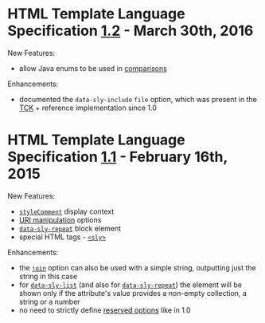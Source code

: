 HTML Template Language Specification [1.2](https://github.com/adobe/htl-spec/tree/1.2) - March 30th, 2016
====

New Features:
* allow Java enums to be used in [comparisons](https://github.com/adobe/htl-spec/blob/1.2/SPECIFICATION.md#1142-comparison-operators)

Enhancements:
* documented the `data-sly-include` `file` option, which was present in the [TCK](https://github.com/adobe/htl-tck/blob/io.sightly.tck-1.0.0/src/main/resources/testfiles/scripts/blockstatements/include/include.html#L27) + reference implementation since 1.0

HTML Template Language Specification [1.1](https://github.com/adobe/htl-spec/tree/1.1) - February 16th, 2015
====

New Features:
* [`styleComment`](https://github.com/adobe/htl-spec/blob/1.1/SPECIFICATION.md#121-display-context) display context
* [URI manipulation](https://github.com/adobe/htl-spec/blob/1.1/SPECIFICATION.md#125-uri-manipulation) options
* [`data-sly-repeat`](https://github.com/adobe/htl-spec/blob/1.1/SPECIFICATION.md#227-repeat) block element
* special HTML tags - [`<sly>`](https://github.com/adobe/htl-spec/blob/1.1/SPECIFICATION.md#31-sly)

Enhancements:
* the [`join`](https://github.com/adobe/htl-spec/blob/1.1/SPECIFICATION.md#124-array-join) option can also be used with a simple string, outputting just the string in this case
* for [`data-sly-list`](https://github.com/adobe/htl-spec/blob/1.1/SPECIFICATION.md#226-list) (and also for [`data-sly-repeat`](https://github.com/adobe/htl-spec/blob/1.1/SPECIFICATION.md#227-repeat)) the element will be shown only if the attribute's value provides a non-empty collection, a string or a number
* no need to strictly define [reserved options](https://github.com/adobe/htl-spec/blob/1.0/SPECIFICATION.md#13-reserved-options) like in 1.0
